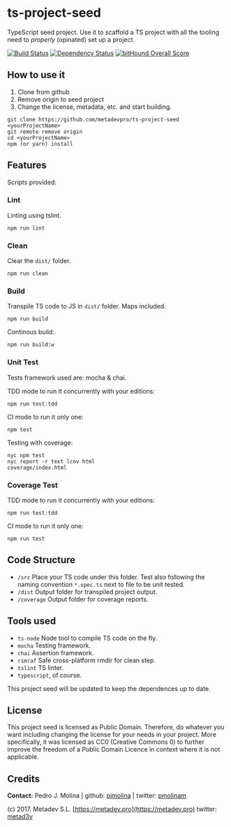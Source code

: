 # ts-project-seed

TypeScript seed project. Use it to scaffold a TS project with all the tooling need to *properly* (opinated) set up a project.

[![Build Status](https://travis-ci.org/metadevpro/ts-project-seed.svg?branch=master)](https://travis-ci.org/metadevpro/ts-project-seed)
[![Dependency Status](https://david-dm.org/metadevpro/ts-project-seed.svg)](https://david-dm.org/metadevpro/ts-project-seed-ts)
[![bitHound Overall Score](https://www.bithound.io/github/metadevpro/ts-project-seed/badges/score.svg)](https://www.bithound.io/github/metadevpro/ts-project-seed)

## How to use it

1. Clone from github
2. Remove origin to seed project
3. Change the license, metadata, etc. and start building.

```
git clone https://github.com/metadevpro/ts-project-seed <yourProjectName>
git remote remove origin
cd <yourProjectName>
npm (or yarn) install
```

## Features
Scripts provided:

### Lint
Linting using tslint.

```
npm run lint
```

### Clean
Clear the `dist/` folder.

```
npm run clean
```

### Build
Transpile TS code to JS in `dist/` folder. Maps included.

```
npm run build
```

Continous build:

```
npm run build:w
```

### Unit Test
Tests framework used are: mocha & chai.

TDD mode to run it concurrently with your editions:

```
npm run test:tdd
```

CI mode to run it only one:

```
npm test
```

Testing with coverage:

```
nyc npm test
nyc report -r text lcov html
coverage/index.html
```


### Coverage Test
TDD mode to run it concurrently with your editions:

```
npm run test:tdd
```

CI mode to run it only one:

```
npm run test
```

## Code Structure

- `/src` Place your TS code under this folder. Test also following the naming convention `*.spec.ts` next to file to be unit tested.
- `/dist` Output folder for transpiled project output.
- `/coverage` Output folder for coverage reports.

## Tools used

- `ts-node` Node tool to compile TS code on the fly.
- `mocha` Testing framework.
- `chai` Assertion framework.
- `rimraf` Safe cross-platform rmdir for clean step.
- `tslint` TS linter.
- `typescript`, of course.

This project seed will be updated to keep the dependences up to date.

## License
This project seed is licensed as Public Domain. Therefore, do whatever you want including changing the license for your needs in your project.
More specifically, it was licensed as CC0 (Creative Commons 0) to further improve the freedom of a Public Domain Licence in context where it is not applicable.


## Credits
**Contact:** Pedro J. Molina | github: [pjmolina](https://github.com/pjmolina) | twitter: [pmolinam](https://twitter.com/pmolinam)

(c) 2017. Metadev S.L. [https://metadev.pro](https://metadev.pro) twitter: [metad3v](https://twitter.com/metad3v)